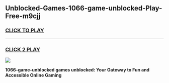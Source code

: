 
## Unblocked-Games-1066-game-unblocked-Play-Free-m9cjj
<h3>
<a href="https://premium76.site?title=1066-game-unblocked&ref=19M">CLICK TO PLAY</a></h3>
<hr>

<h3>
<a href="https://premium76.site?title=1066-game-unblocked&ref=19M">CLICK 2 PLAY</a>
  
</h3>

<a href="https://premium76.site?title=1066-game-unblocked&ref=19M"><img src="https://clearcache.store/games.png"></a>


**1066-game-unblocked games unblocked: Your Gateway to Fun and Accessible Online Gaming**
